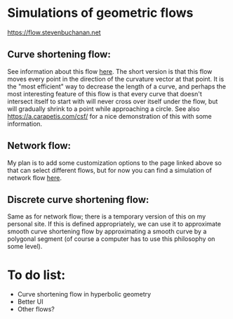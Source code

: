 # Simulations of geometric flows

https://flow.stevenbuchanan.net

## Curve shortening flow:
See information about this flow [here](https://en.wikipedia.org/wiki/Curve-shortening_flow).
The short version is that this flow moves every point in the direction of the curvature vector at that point.
It is the "most efficient" way to decrease the length of a curve, and perhaps the most interesting feature of this flow is that every curve that doesn't intersect itself to start with will never cross over itself under the flow, but will gradually shrink to a point while approaching a circle.
See also https://a.carapetis.com/csf/ for a nice demonstration of this with some information.

## Network flow:
My plan is to add some customization options to the page linked above so that can select different flows, but for now you can find a simulation of network flow [here](https://stevenbuchanan.net/cool-stuff/).

## Discrete curve shortening flow:
Same as for network flow; there is a temporary version of this on my personal site.
If this is defined appropriately, we can use it to approximate smooth curve shortening flow by approximating a smooth curve by a polygonal segment (of course a computer has to use this philosophy on some level).

# To do list:
- Curve shortening flow in hyperbolic geometry
- Better UI
- Other flows?

